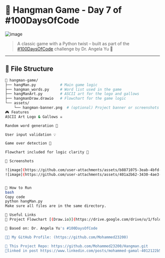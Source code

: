 # 🎯 Hangman Game - Day 7 of #100DaysOfCode

![image](https://github.com/user-attachments/assets/9f88b9c4-58ee-44df-9609-95f7068f56e3)


> A classic game with a Python twist – built as part of the [#100DaysOfCode](https://www.udemy.com/course/100-days-of-code/) challenge by Dr. Angela Yu 🚀

---

## 📂 File Structure

```bash
📁 hangman-game/
├── hangMan.py           # Main game logic
├── hangman_words.py     # Word list used in the game
├── hangManArt.py        # ASCII art for the logo and gallows
├── hangmanDraw.drawio   # Flowchart for the game logic
└── assets/
    └── hangman-banner.png  # (optional) Project banner or screenshots
🎮 Features
ASCII Art Logo & Gallows ☠️

Random word generation 🤔

User input validation 💡

Game over detection 🎯

Flowchart included for logic clarity 🧠

📸 Screenshots

![image](https://github.com/user-attachments/assets/b8871075-3eab-4bfd-ba8c-f8da8d981071)
![image](https://github.com/user-attachments/assets/401a2b62-3430-4ae3-ae79-896ace8318c8)


📌 How to Run
bash
Copy code
python hangMan.py
Make sure all files are in the same directory.

🔗 Useful Links
📘 Project Flowchart [(Draw.io)](https://drive.google.com/drive/u/1/folders/0ALDuLXuZHvigUk9PVA)

🧠 Based on: Dr. Angela Yu's #100DaysOfCode

🧑‍💻 My GitHub Profile: (https://github.com/Mohammed23200)

📁 This Project Repo: https://github.com/Mohammed23200/Hangman.git
🎉linked in post https://www.linkedin.com/posts/mohammed-gamal-4012122b5_100daysofcode-python-100daysofcode-activity-7341621822997549058-B1mV?utm_source=share&utm_medium=member_desktop&rcm=ACoAAEusCMEBlqA5l7VNDV6ynoKsXvO5Jq7ixNA

